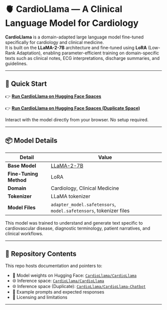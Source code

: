 # 🫀 CardioLlama — A Clinical Language Model for Cardiology

**CardioLlama** is a domain-adapted large language model fine-tuned specifically for cardiology and clinical medicine.  
It is built on the **LLaMA-2-7B** architecture and fine-tuned using **LoRA** (Low-Rank Adaptation), enabling parameter-efficient training on domain-specific texts such as clinical notes, ECG interpretations, discharge summaries, and guidelines.

---

## 🚀 Quick Start

👉 **[Run CardioLlama on Hugging Face Spaces](https://huggingface.co/spaces/CardioLlama/CardioLlama)** 

👉 **[Run CardioLlama on Hugging Face Spaces (Duplicate Space)](https://huggingface.co/spaces/CardioLlama/CardioLlama-Chatbot)** 

Interact with the model directly from your browser. No setup required.

---

## 📦 Model Details

| Detail | Value |
|--------|-------|
| **Base Model** | [LLaMA-2-7B](https://huggingface.co/meta-llama/Llama-2-7b) |
| **Fine-Tuning Method** | LoRA |
| **Domain** | Cardiology, Clinical Medicine |
| **Tokenizer** | LLaMA tokenizer |
| **Model Files** | `adapter_model.safetensors`, `model.safetensors`, tokenizer files |

This model was trained to understand and generate text specific to cardiovascular disease, diagnostic terminology, patient narratives, and clinical workflows.

---

## 📁 Repository Contents

This repo hosts documentation and pointers to:

- 🔗 Model weights on Hugging Face: [`CardioLlama/CardioLlama`](https://huggingface.co/CardioLlama/CardioLlama)
- 🌐 Inference space: [`CardioLlama/CardioLlama`](https://huggingface.co/spaces/CardioLlama/CardioLlama)
- 🌐 Inference space (Duplicate): [`CardioLlama/CardioLlama-Chatbot`](https://huggingface.co/spaces/CardioLlama/CardioLlama-Chatbot)
- 🧾 Example prompts and expected responses
- 📜 Licensing and limitations

---

